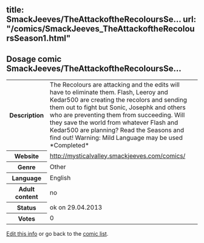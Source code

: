 title: SmackJeeves/TheAttackoftheRecoloursSe...
url: "/comics/SmackJeeves_TheAttackoftheRecoloursSeason1.html"
---
Dosage comic SmackJeeves/TheAttackoftheRecoloursSe...
-----------------------------------------

<p id="msg"></p>
<script type="text/javascript">
if (window.location.search === '?edit_info_mail=sent_ok') {
  var elem = document.getElementById("msg");
  elem.innerHTML = 'Edited information sucessfully sent for review, which is usually done daily. Thanks!';
  elem.className = 'ok';
}
</script>
<table class="comicinfo">
<tr>
<th>Description</th><td>The Recolours are attacking and the edits will have to eliminate them. Flash, Leeroy and Kedar500 are creating the recolors and sending them out to fight but Sonic, Josephk and others who are preventing them from succeeding. Will they save the world from whatever Flash and Kedar500 are planning? Read the Seasons and find out! Warning: Mild Language may be used *Completed*</td>
</tr>
<tr>
<th>Website</th><td><a href="http://mysticalvalley.smackjeeves.com/comics/">http://mysticalvalley.smackjeeves.com/comics/</a></td>
</tr>
<tr>
<th>Genre</th><td>Other</td>
</tr>
<tr>
<th>Language</th><td>English</td>
</tr>
<tr>
<th>Adult content</th><td>no</td>
</tr>
<tr>
<th>Status</th><td>ok on 29.04.2013</td>
</tr>
<tr>
<th>Votes</th><td>0</td>
</tr>
</table>

[Edit this info](SmackJeeves_TheAttackoftheRecoloursSeason1_edit.html) or go back to the [comic list](../comic-index.html).

